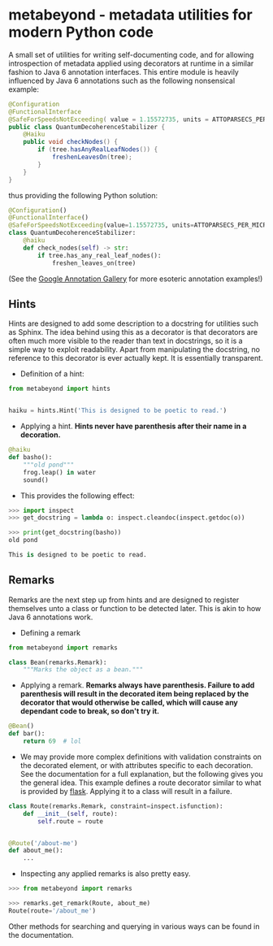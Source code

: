 # metabeyond - metadata utilities for modern Python code

A small set of utilities for writing self-documenting code, and for allowing introspection of metadata applied 
using decorators at runtime in a similar fashion to Java 6 annotation interfaces. This entire module is heavily
influenced by Java 6 annotations such as the following nonsensical example:

```java
@Configuration
@FunctionalInterface
@SafeForSpeedsNotExceeding( value = 1.15572735, units = ATTOPARSECS_PER_MICROFORTNIGHT) 
public class QuantumDecoherenceStabilizer {
    @Haiku 
    public void checkNodes() { 
        if (tree.hasAnyRealLeafNodes()) { 
            freshenLeavesOn(tree); 
        } 
    }
}
```

thus providing the following Python solution:

```python
@Configuration()
@FunctionalInterface()
@SafeForSpeedsNotExceeding(value=1.15572735, units=ATTOPARSECS_PER_MICROFORTNIGHT)
class QuantumDecoherenceStabilizer:
    @haiku
    def check_nodes(self) -> str:
        if tree.has_any_real_leaf_nodes():
            freshen_leaves_on(tree)
```

(See the [Google Annotation Gallery](https://code.google.com/archive/p/gag/) for more esoteric annotation examples!) 

## Hints

Hints are designed to add some description to a docstring for utilities such as Sphinx. The idea behind using
this as a decorator is that decorators are often much more visible to the reader than text in docstrings, so 
it is a simple way to exploit readability. Apart from manipulating the docstring, no reference to this decorator
is ever actually kept. It is essentially transparent.

- Definition of a hint:

```python
from metabeyond import hints


haiku = hints.Hint('This is designed to be poetic to read.')
```

- Applying a hint. **Hints never have parenthesis after their name in a decoration.**

```python
@haiku
def basho():
    """old pond"""
    frog.leap() in water
    sound()
```

- This provides the following effect:

```python
>>> import inspect
>>> get_docstring = lambda o: inspect.cleandoc(inspect.getdoc(o))

>>> print(get_docstring(basho))
old pond

This is designed to be poetic to read.
```

## Remarks

Remarks are the next step up from hints and are designed to register themselves unto a class or function to be detected
later. This is akin to how Java 6 annotations work.

- Defining a remark

```python
from metabeyond import remarks

class Bean(remarks.Remark):
    """Marks the object as a bean."""
```

- Applying a remark. **Remarks always have parenthesis. Failure to add parenthesis will result in the decorated item
  being replaced by the decorator that would otherwise be called, which will cause any dependant code to break, so don't
  try it.**

```python
@Bean()
def bar():
    return 69  # lol
```

- We may provide more complex definitions with validation constraints on the decorated element, or with
  attributes specific to each decoration. See the documentation for a full explanation, but the following gives you
  the general idea. This example defines a route decorator similar to what is provided by 
  [flask](http://flask.pocoo.org/). Applying it to a class will result in a failure. 
  
```python
class Route(remarks.Remark, constraint=inspect.isfunction):
    def __init__(self, route):
        self.route = route


@Route('/about-me')
def about_me():
    ...
```

- Inspecting any applied remarks is also pretty easy.

```python
>>> from metabeyond import remarks

>>> remarks.get_remark(Route, about_me)
Route(route='/about_me')
```

Other methods for searching and querying in various ways can be found in the documentation.

